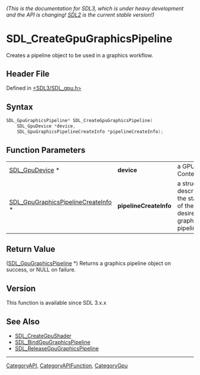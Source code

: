 ###### (This is the documentation for SDL3, which is under heavy development and the API is changing! [SDL2](https://wiki.libsdl.org/SDL2/) is the current stable version!)
# SDL_CreateGpuGraphicsPipeline

Creates a pipeline object to be used in a graphics workflow.

## Header File

Defined in [<SDL3/SDL_gpu.h>](https://github.com/libsdl-org/SDL/blob/main/include/SDL3/SDL_gpu.h)

## Syntax

```c
SDL_GpuGraphicsPipeline* SDL_CreateGpuGraphicsPipeline(
    SDL_GpuDevice *device,
    SDL_GpuGraphicsPipelineCreateInfo *pipelineCreateInfo);
```

## Function Parameters

|                                                                          |                        |                                                                 |
| ------------------------------------------------------------------------ | ---------------------- | --------------------------------------------------------------- |
| [SDL_GpuDevice](SDL_GpuDevice) *                                         | **device**             | a GPU Context.                                                  |
| [SDL_GpuGraphicsPipelineCreateInfo](SDL_GpuGraphicsPipelineCreateInfo) * | **pipelineCreateInfo** | a struct describing the state of the desired graphics pipeline. |

## Return Value

([SDL_GpuGraphicsPipeline](SDL_GpuGraphicsPipeline) *) Returns a graphics
pipeline object on success, or NULL on failure.

## Version

This function is available since SDL 3.x.x

## See Also

- [SDL_CreateGpuShader](SDL_CreateGpuShader)
- [SDL_BindGpuGraphicsPipeline](SDL_BindGpuGraphicsPipeline)
- [SDL_ReleaseGpuGraphicsPipeline](SDL_ReleaseGpuGraphicsPipeline)

----
[CategoryAPI](CategoryAPI), [CategoryAPIFunction](CategoryAPIFunction), [CategoryGpu](CategoryGpu)

